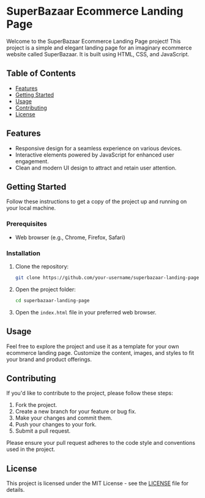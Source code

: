 # SuperBazaar Ecommerce Landing Page

Welcome to the SuperBazaar Ecommerce Landing Page project! This project is a simple and elegant landing page for an imaginary ecommerce website called SuperBazaar. It is built using HTML, CSS, and JavaScript.

## Table of Contents

- [Features](#features)
- [Getting Started](#getting-started)
- [Usage](#usage)
- [Contributing](#contributing)
- [License](#license)

## Features

- Responsive design for a seamless experience on various devices.
- Interactive elements powered by JavaScript for enhanced user engagement.
- Clean and modern UI design to attract and retain user attention.

## Getting Started

Follow these instructions to get a copy of the project up and running on your local machine.

### Prerequisites

- Web browser (e.g., Chrome, Firefox, Safari)

### Installation

1. Clone the repository:

    ```bash
    git clone https://github.com/your-username/superbazaar-landing-page.git
    ```

2. Open the project folder:

    ```bash
    cd superbazaar-landing-page
    ```

3. Open the `index.html` file in your preferred web browser.

## Usage

Feel free to explore the project and use it as a template for your own ecommerce landing page. Customize the content, images, and styles to fit your brand and product offerings.

## Contributing

If you'd like to contribute to the project, please follow these steps:

1. Fork the project.
2. Create a new branch for your feature or bug fix.
3. Make your changes and commit them.
4. Push your changes to your fork.
5. Submit a pull request.

Please ensure your pull request adheres to the code style and conventions used in the project.

## License

This project is licensed under the MIT License - see the [LICENSE](LICENSE) file for details.
